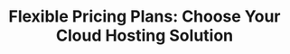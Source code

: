 ---
title: "Flexible Pricing Plans: Choose Your Cloud Hosting Solution"
description: Host on Your Own Cloud or Leverage Dataflow's Cloud
hostown: Host on your own cloud
hostdata: Host on dataflow cloud

owncloudplan:
   plan1:
      suggestion: Simple Pack
      planname: Free
      slogan: For Personal use
      cost: 0
      duration: per month
      button: Join for free
      feature1: Centralized connection  
      feature2: Jupyter 
      feature3: Airflow 
      feature4: ADT 
      feature5: Dash app 
      feature_1: AI ready python environment
      feature_2: Unlimited shared data connections
      feature_3: Git integration
      feature_4: Apps Included
      apps: ["Jupyterhub" , "Airflow"]
      feature_5: Standard Support
      feature_6: Self Install
      feature_7: Unlimited public/private repositories
      feature_8: Automatic security and version updates
      
   plan2:
      suggestion: Recommended
      planname: Start up
      slogan: Launch your AI Startup today! For Organisations upto 5 users
      cost: 99
      duration: per user/month
      button: Continue with Team
      prevplan: Everything included in Free, plus...
      feature1: Centralized connection  
      feature2: Jupyter 
      feature3: Airflow 
      feature4: ADT 
      feature5: Dash app 
      feature6: Required reviewers
      feature7: Pages and Wikis 
      feature_1: AI ready python environment
      feature_2: Unlimited shared data connections
      feature_3: Git integration
      feature_4: Apps Included
      apps: ["Jupyterhub" , "Airflow", "Superset","Dash Apps"]
      feature_5: Premium Support
      feature_6: Self Install
      feature_7: Unlimited public/private repositories
      feature_8: Automatic security and version updates
      feature8: Environment deployment branches and secrets
      addonshead: Featured add-ons
      addon1: GitHub Copilot Access
      addon2: Web-based support

   plan3:
      suggestion: Most Popular
      planname: Enterprise
      slogan: Security, compliance, and flexible deployment
      cost: 199
      duration: per user/month
      button: Continue with Team
      prevplan: Everything included in Team, plus...
      feature1: Centralized connection  
      feature2: Jupyter 
      feature3: Airflow 
      feature4: ADT 
      feature5: Dash app 
      feature6: Required reviewers
      feature7: Pages and Wikis 
      feature8: Environment deployment branches and secrets
      feature9: SAML single sign-on
      feature10: Pages and Wikis 
      feature11: GitHub Connect
      feature_1: AI ready python environment
      feature_2: Unlimited shared data connections
      feature_3: Git integration
      feature_4: Apps included
      apps: ["Jupyterhub" , "Airflow", "Superset","Dash Apps","VS Code","Streamlit"]
      feature_5: 24/7 Dedicated Support
      feature_6: Self install
      feature_7: Unlimited public/private repositories
      feature_8: Automatic security and version updates
      feature_9: Enhanced Data Security
      feature_10: Custom server configuration
      feature_11: Full Admin Access
      addonshead: Exclusive add-ons
      addon1: GitHub Copilot Access
      addon2: Web-based support

datacloudplans:
   plan1:
      suggestion: Simple Pack
      planname: Free
      slogan: The basics for individuals and organizations
      cost: 0
      duration: 14 days free trail
      button: Join for free
      feature1: Setup cloud 
      feature2: Data infrastructure
      feature3: 100 prompts /hour
      feature4: Consultation

   plan2:
      suggestion: Most Popular
      planname: Premium
      slogan: Security, compliance, and flexible deployment
      message: For when your mission-critical software requires organization-wide security, compliance, and planning
      button: Contact us for pricing
      prevplan: Everything included in Team, plus...
      feature1: Centralized connection  
      feature2: Jupyter 
      feature3: Airflow 
      feature4: ADT 
      feature5: Dash app 
      feature6: Required reviewers
      feature7: Setup cloud 
      feature8: Data infrastructure
      feature9: 100 prompts /hour
      feature10: Consultation
      feature11: Team Collaboration
      addonshead: Exclusive add-ons
      addon1: GitHub Copilot Access
      addon2: Web-based support

heading: Compare Plan Features

table1:
   tablehead1: 
     title: Compare Plan Features
     description: Choose your workspace plan according to your organisational plan
   tablehead2:
      cost: Free
      button: Choose This Plan
   tablehead3: 
      cost: 99
      duration: /month
      button: Choose This Plan
   tablehead4:
      cost: 199
      duration: /month
      button: Choose This Plan
   feature1: Centralized connection management
   feature2: Stable connection management
   feature3: Jupyter
   feature4: Airflow
   feature5: Dash app
   feature6: Apache Spark
   feature7: Free 2hrs Consultation /month
   feature8: Email support
   feature9: Mobile support
   feature10: Response time
   feature_1: AI ready python environment
   feature_2: Unlimited shared data connections
   feature_3: Git integration
   feature_4: Apps included
   apps: ["Jupyterhub" , "Airflow", "Superset","Dash Apps","VS Code","Streamlit"]
   feature_5: Support
   feature_6: Self install
   feature_7: Unlimited public/private repositories
   feature_8: Automatic security and version updates
   feature_9: Enhanced Data Security
   feature_10: Custom server configuration
   feature_11: Full Admin Access
   feature_12: Response time
    

table2:
    tablehead1: 
      title: Compare Plan Features
      description: The basics for individuals and organizations
    tablehead2:
       cost: Free
       button: choose this plan
    tablehead3:
       cost: Contact us
       button: choose this plan
    feature1: Setup Cloud
    feature2: Consultation
    feature3: Data infrastructure
    feature4: Custom Pricing
    feature5: 100 prompt/hour
    feature6: Team and Individual Dashboards


---